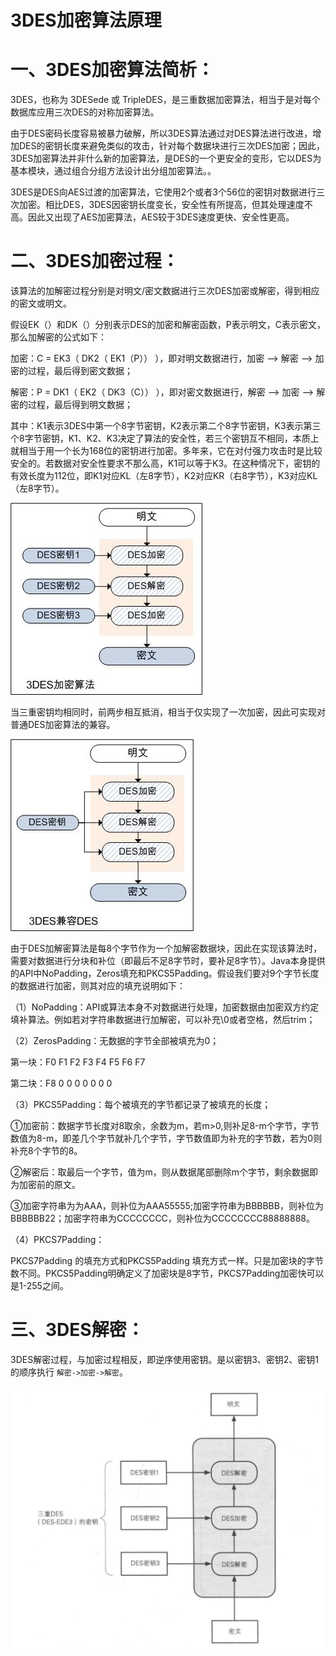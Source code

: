 # 3DES加密算法原理

# **一、3DES加密算法简析：**

3DES，也称为 3DESede 或 TripleDES，是三重数据加密算法，相当于是对每个数据库应用三次DES的对称加密算法。

由于DES密码长度容易被暴力破解，所以3DES算法通过对DES算法进行改进，增加DES的密钥长度来避免类似的攻击，针对每个数据块进行三次DES加密；因此，3DES加密算法并非什么新的加密算法，是DES的一个更安全的变形，它以DES为基本模块，通过组合分组方法设计出分组加密算法。。

3DES是DES向AES过渡的加密算法，它使用2个或者3个56位的密钥对数据进行三次加密。相比DES，3DES因密钥长度变长，安全性有所提高，但其处理速度不高。因此又出现了AES加密算法，AES较于3DES速度更快、安全性更高。

# **二、3DES加密过程：**

该算法的加解密过程分别是对明文/密文数据进行三次DES加密或解密，得到相应的密文或明文。

假设EK（）和DK（）分别表示DES的加密和解密函数，P表示明文，C表示密文，那么加解密的公式如下：

加密：C = EK3（ DK2（ EK1（P）） ），即对明文数据进行，加密 --> 解密 --> 加密的过程，最后得到密文数据；

解密：P = DK1（ EK2（ DK3（C）） ），即对密文数据进行，解密 --> 加密 --> 解密的过程，最后得到明文数据；

其中：K1表示3DES中第一个8字节密钥，K2表示第二个8字节密钥，K3表示第三个8字节密钥，K1、K2、K3决定了算法的安全性，若三个密钥互不相同，本质上就相当于用一个长为168位的密钥进行加密。多年来，它在对付强力攻击时是比较安全的。若数据对安全性要求不那么高，K1可以等于K3。在这种情况下，密钥的有效长度为112位，即K1对应KL（左8字节），K2对应KR（右8字节），K3对应KL（左8字节）。

![](imgs/3DES.png)

当三重密钥均相同时，前两步相互抵消，相当于仅实现了一次加密，因此可实现对普通DES加密算法的兼容。

![](imgs/3DES-1.png)

由于DES加解密算法是每8个字节作为一个加解密数据块，因此在实现该算法时，需要对数据进行分块和补位（即最后不足8字节时，要补足8字节）。Java本身提供的API中NoPadding，Zeros填充和PKCS5Padding。假设我们要对9个字节长度的数据进行加密，则其对应的填充说明如下：

（1）NoPadding：API或算法本身不对数据进行处理，加密数据由加密双方约定填补算法。例如若对字符串数据进行加解密，可以补充\0或者空格，然后trim；

（2）ZerosPadding：无数据的字节全部被填充为0；

第一块：F0 F1 F2 F3 F4 F5 F6 F7

第二块：F8 0 0 0 0 0 0 0

（3）PKCS5Padding：每个被填充的字节都记录了被填充的长度；

①加密前：数据字节长度对8取余，余数为m，若m>0,则补足8-m个字节，字节数值为8-m，即差几个字节就补几个字节，字节数值即为补充的字节数，若为0则补充8个字节的8。

②解密后：取最后一个字节，值为m，则从数据尾部删除m个字节，剩余数据即为加密前的原文。

③加密字符串为为AAA，则补位为AAA55555;加密字符串为BBBBBB，则补位为BBBBBB22；加密字符串为CCCCCCCC，则补位为CCCCCCCC88888888。

（4）PKCS7Padding：

PKCS7Padding 的填充方式和PKCS5Padding 填充方式一样。只是加密块的字节数不同。PKCS5Padding明确定义了加密块是8字节，PKCS7Padding加密快可以是1-255之间。

# **三、3DES解密：**

3DES解密过程，与加密过程相反，即逆序使用密钥。是以密钥3、密钥2、密钥1的顺序执行 `解密->加密->解密`。

![](imgs/3DES-2.png)
